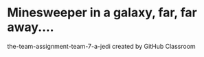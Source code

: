 # Minesweeper in a galaxy, far, far away....
the-team-assignment-team-7-a-jedi created by GitHub Classroom
